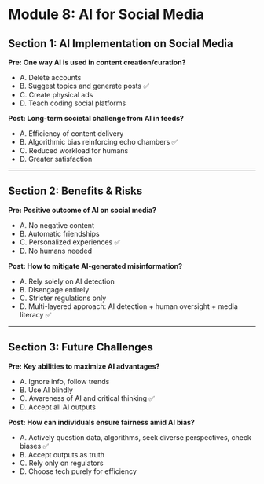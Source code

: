 # Module 8: AI for Social Media

## Section 1: AI Implementation on Social Media

**Pre: One way AI is used in content creation/curation?**  
- A. Delete accounts  
- B. Suggest topics and generate posts ✅  
- C. Create physical ads  
- D. Teach coding social platforms  

**Post: Long-term societal challenge from AI in feeds?**  
- A. Efficiency of content delivery  
- B. Algorithmic bias reinforcing echo chambers ✅  
- C. Reduced workload for humans  
- D. Greater satisfaction  

---

## Section 2: Benefits & Risks

**Pre: Positive outcome of AI on social media?**  
- A. No negative content  
- B. Automatic friendships  
- C. Personalized experiences ✅  
- D. No humans needed  

**Post: How to mitigate AI-generated misinformation?**  
- A. Rely solely on AI detection  
- B. Disengage entirely  
- C. Stricter regulations only  
- D. Multi-layered approach: AI detection + human oversight + media literacy ✅  

---

## Section 3: Future Challenges

**Pre: Key abilities to maximize AI advantages?**  
- A. Ignore info, follow trends  
- B. Use AI blindly  
- C. Awareness of AI and critical thinking ✅  
- D. Accept all AI outputs  

**Post: How can individuals ensure fairness amid AI bias?**  
- A. Actively question data, algorithms, seek diverse perspectives, check biases ✅  
- B. Accept outputs as truth  
- C. Rely only on regulators  
- D. Choose tech purely for efficiency  
